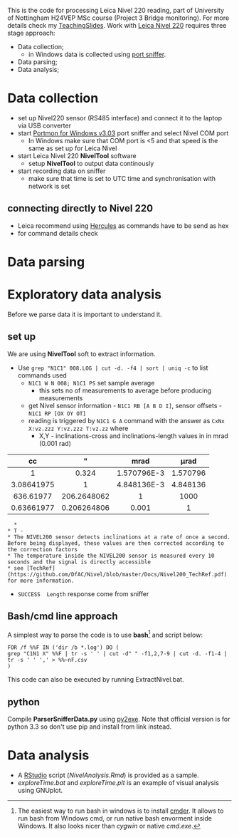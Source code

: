 
This is the code for processing Leica Nivel 220 reading, part of University of Nottingham H24VEP MSc course (Project 3 Bridge monitoring). For more details check my [TeachingSlides](https://github.com/DfAC/TeachingSlides/tree/master/H24VEP_Bridge).
Work with [Leica Nivel 220](http://leica-geosystems.com/products/levels/leica-nivel210_220) requires three stage approach:

* Data collection;
  * in Windows data is collected using [port sniffer](https://technet.microsoft.com/en-us/sysinternals/bb896644).
* Data parsing;
* Data analysis;


# Data collection

* set up  Nivel220 sensor (RS485 interface) and connect it to the laptop via USB converter
* start [Portmon for Windows v3.03](https://technet.microsoft.com/en-us/sysinternals/bb896644) port sniffer and select Nivel COM port
  * In Windows make sure that COM port is <5 and that speed is the same as set up for Leica Nivel
* start Leica Nivel 220 **NivelTool** software
  * setup **NivelTool** to output data continously
* start recording data on sniffer
  * make sure that time is set to UTC time and synchronisation with network is set

## connecting directly to Nivel 220

* Leica recommend using [Hercules](http://www.hw-group.com/products/hercules/index_en.html) as commands have to be send as hex
* for command details check

# Data parsing

# Exploratory data analysis

Before we parse data it is important to understand it.

## set up

We are using **NivelTool** soft to extract information.

* Use `grep "N1C1" 008.LOG | cut -d. -f4 | sort | uniq -c` to list commands used
  * `N1C1 W N 008; N1C1 PS` set sample average
    * this sets no of measurements to average before producing measurements
  * get Nivel sensor information - `N1C1 RB [A B D I]`, sensor offsets - `N1C1 RP [OX OY OT]`
  * reading is triggered by `N1C1 G A` command with the answer as `CxNx X:vz.zzz Y:vz.zzz T:vz.zz` where
    * X,Y - inclinations-cross and inclinations-length values in in mrad (0.001 rad)

cc | " | mrad | μrad
:-: |:-:| :-:  | :-:
1 | 0.324 | 1.570796E-3 | 1.570796
3.08641975 | 1 | 4.848136E-3 | 4.848136
636.61977 | 206.2648062 | 1 | 1000
0.63661977 | 0.206264806 | 0.001 | 1
      *
    * T -
    * The NIVEL200 sensor detects inclinations at a rate of once a second. Before being displayed, these values are then corrected according to the correction factors
    * The temperature inside the NIVEL200 sensor is measured every 10 seconds and the signal is directly accessible
    * see [TechRef](https://github.com/DfAC/Nivel/blob/master/Docs/Nivel200_TechRef.pdf) for more information.
* `SUCCESS  Length` response come from sniffer


## Bash/cmd line approach

A simplest way to parse the code is to use **bash**[^Cmder] and script below:


```
FOR /f %%F IN ('dir /b *.log') DO (
grep "C1N1 X" %%F | tr -s ' ' | cut -d" " -f1,2,7-9 | cut -d. -f1-4 | tr -s ' ' ',' > %%~nF.csv
)
```
This code can also be executed by running ExtractNivel.bat.

## python

Compile **ParserSnifferData.py** using [py2exe](https://pypi.python.org/pypi/py2exe/#installation). Note that official version is for python 3.3 so don't use pip and install from link instead.


# Data analysis

* A [RStudio](https://www.rstudio.com/) script (*NivelAnalysis.Rmd*) is provided as a sample.
* *exploreTime.bat* and *exploreTime.plt* is an example of visual analysis using GNUplot.





[^Cmder]: The easiest way to run bash in windows is to install [cmder](http://cmder.net/). It allows to run bash from Windows cmd, or run native bash envorment inside Windows. It also looks nicer than *cygwin* or native *cmd.exe*.
